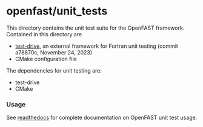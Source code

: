 # openfast/unit_tests

This directory contains the unit test suite for the OpenFAST framework. Contained in this directory are
- [test-drive](https://github.com/fortran-lang/test-drive), an external framework for Fortran unit testing (commit a78870c, November 24, 2023)
- CMake configuration file

The dependencies for unit testing are:
- test-drive
- CMake

### Usage
See [readthedocs](http://openfast.readthedocs.io/en/latest/source/user/testing/unit_test.html) for complete documentation on OpenFAST unit test usage.